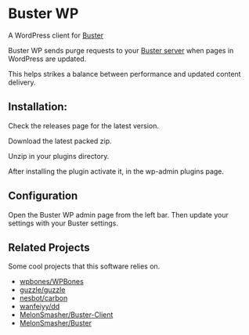 # Buster WP

A WordPress client for [Buster](https://github.com/MelonSmasher/Buster)

Buster WP sends purge requests to your [Buster server](https://github.com/MelonSmasher/Buster) when pages in WordPress are updated.

This helps strikes a balance between performance and updated content delivery.

## Installation:

Check the releases page for the latest version.

Download the latest packed zip.

Unzip in your plugins directory.

After installing the plugin activate it, in the wp-admin plugins page.

## Configuration

Open the Buster WP admin page from the left bar. Then update your settings with your Buster settings.


## Related Projects

Some cool projects that this software relies on.

* [wpbones/WPBones](https://github.com/wpbones/WPBones)
* [guzzle/guzzle](https://github.com/guzzle/guzzle)
* [nesbot/carbon](https://github.com/nesbot/carbon)
* [wanfeiyy/dd](https://github.com/wanfeiyy/dd)
* [MelonSmasher/Buster-Client](https://github.com/MelonSmasher/Buster-Client)
* [MelonSmasher/Buster](https://github.com/MelonSmasher/Buster)
